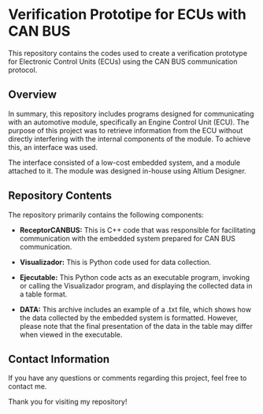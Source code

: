 # Verification Prototipe for ECUs with CAN BUS

This repository contains the codes used to create a verification prototype for Electronic Control Units (ECUs) using the CAN BUS communication protocol.

## Overview

In summary, this repository includes programs designed for communicating with an automotive module, specifically an Engine Control Unit (ECU). The purpose of this project was to retrieve information from the ECU without directly interfering with the internal components of the module. To achieve this, an interface was used.

The interface consisted of a low-cost embedded system, and a module attached to it. The module was designed in-house using Altium Designer.

## Repository Contents

The repository primarily contains the following components:

- **ReceptorCANBUS:** This is C++ code that was responsible for facilitating communication with the embedded system prepared for CAN BUS communication.

- **Visualizador:** This is Python code used for data collection.

- **Ejecutable:** This Python code acts as an executable program, invoking or calling the Visualizador program, and displaying the collected data in a table format.

- **DATA:** This archive includes an example of a .txt file, which shows how the data collected by the embedded system is formatted. However, please note that the final presentation of the data in the table may differ when viewed in the executable.

## Contact Information

If you have any questions or comments regarding this project, feel free to contact me.

Thank you for visiting my repository!
